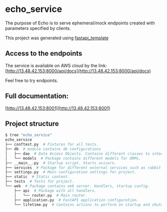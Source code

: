 # echo_service

The purpose of Echo is to serve ephemeral/mock endpoints created with parameters specified by clients.

This project was generated using [fastapi_template](https://github.com/s3rius/FastAPI-template)
## Access to the endpoints
The service is available on AWS cloud by the link: [http://13.48.42.153:8000/api/docs](http://13.48.42.153:8000/api/docs)

Feel free to try endpoints.

## Full documentation:
[http://13.48.42.153:8001](http://13.48.42.153:8001)

## Project structure

```bash
$ tree "echo_service"
echo_service
├── conftest.py  # Fixtures for all tests.
├── db  # module contains db configurations
│   ├── dao  # Data Access Objects. Contains different classes to interact with database.
│   └── models  # Package contains different models for ORMs.
├── __main__.py  # Startup script. Starts uvicorn.
├── services  # Package for different external services such as rabbit or redis etc.
├── settings.py  # Main configuration settings for project.
├── static  # Static content.
├── tests  # Tests for project.
└── web  # Package contains web server. Handlers, startup config.
    ├── api  # Package with all handlers.
    │   └── router.py  # Main router.
    ├── application.py  # FastAPI application configuration.
    └── lifetime.py  # Contains actions to perform on startup and shutdown.
```
